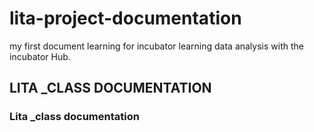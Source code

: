 # lita-project-documentation
my first document learning for incubator learning data analysis with the incubator Hub.
## LITA _CLASS DOCUMENTATION
### Lita _class documentation
